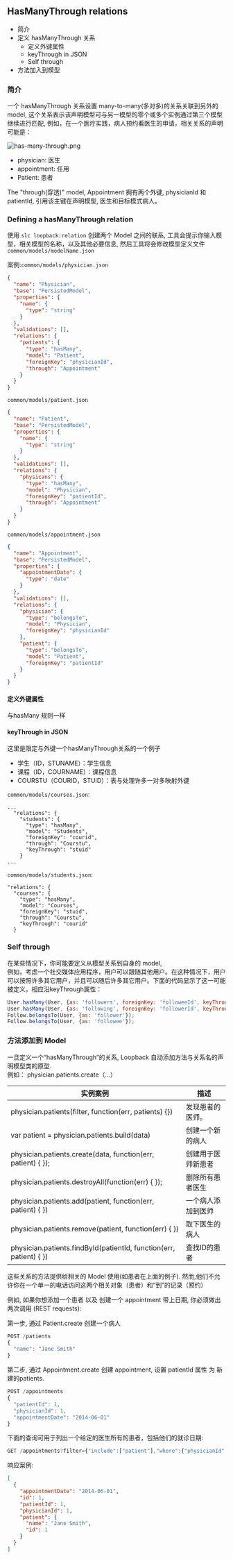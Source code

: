 ## HasManyThrough relations

- 简介
- 定义 hasManyThrough 关系
    - 定义外键属性
    - keyThrough in JSON
    - Self through
- 方法加入到模型

### 简介

一个 hasManyThrough 关系设置 many-to-many(多对多)的关系关联到另外的 model,
这个关系表示该声明模型可与另一模型的零个或多个实例通过第三个模型继续进行匹配,
例如，在一个医疗实践，病人预约看医生的申请，相关关系的声明可能是：  

![has-many-through.png](/images/has-many-through.png)

- physician: 医生
- appointment: 任用
- Patient: 患者

The "through(穿透)" model, Appointment 拥有两个外键, physicianId 和 patientId,
引用该主键在声明模型, 医生和目标模式病人。

### Defining a hasManyThrough relation

使用 `slc loopback:relation` 创建两个 Model 之间的联系, 工具会提示你输入模型，相关模型的名称，以及其他必要信息, 然后工具将会修改模型定义文件`common/models/modelName.json`  

案例:`common/models/physician.json`  
```json
{  
  "name": "Physician",
  "base": "PersistedModel",
  "properties": {
    "name": {
      "type": "string"
    }
  },
  "validations": [],
  "relations": {
    "patients": {
      "type": "hasMany",
      "model": "Patient",
      "foreignKey": "physicianId",
      "through": "Appointment"
    }
  }
}
```

`common/models/patient.json`  
```json
{  
  "name": "Patient",
  "base": "PersistedModel",
  "properties": {
    "name": {
      "type": "string"
    }
  },
  "validations": [],
  "relations": {
    "physicans": {
      "type": "hasMany",
      "model": "Physician",
      "foreignKey": "patientId",
      "through": "Appointment"
    }
  }
}
```

`common/models/appointment.json`  
```json
{  
  "name": "Appointment",
  "base": "PersistedModel",
  "properties": {
    "appointmentDate": {
      "type": "date"
    }
  },
  "validations": [],
  "relations": {
    "physician": {
      "type": "belongsTo",
      "model": "Physician",
      "foreignKey": "physicianId"
    },
    "patient": {
      "type": "belongsTo",
      "model": "Patient",
      "foreignKey": "patientId"
    }
  }
}
```

#### 定义外键属性

与hasMany 规则一样

#### keyThrough in JSON

这里是限定与外键一个hasManyThrough关系的一个例子

- 学生（ID，STUNAME）：学生信息
- 课程（ID，COURNAME）：课程信息
- COURSTU（COURID，STUID）：表与处理许多一对多映射外键

`common/models/courses.json`:  

```
...
  "relations": {
    "students": {
      "type": "hasMany",
      "model": "Students",
      "foreignKey": "courid",
      "through": "Courstu",
      "keyThrough": "stuid"
    }
...
```

`common/models/students.json`:

```
"relations": {
  "courses": {
    "type": "hasMany",
    "model": "Courses",
    "foreignKey": "stuid",
    "through": "Courstu",
    "keyThrough": "courid"
  }
```

### Self through

在某些情况下，你可能要定义从模型关系到自身的 model,   
例如，考虑一个社交媒体应用程序，用户可以跟随其他用户。在这种情况下，用户可以按照许多其它用户，并且可以随后许多其它用户。下面的代码显示了这一可能被定义，相应沿keyThrough属性：


```js
User.hasMany(User, {as: 'followers', foreignKey: 'followeeId', keyThrough: 'followerId', through: Follow});
User.hasMany(User, {as: 'following', foreignKey: 'followerId', keyThrough: 'followeeId', through: Follow});
Follow.belongsTo(User, {as: 'follower'});
Follow.belongsTo(User, {as: 'followee'});
```

### 方法添加到 Model

一旦定义一个“hasManyThrough”的关系, Loopback 自动添加方法与关系名的声明模型类的原型.  
例如：  physician.patients.create（...）

| 实例案例           | 描述                                 |
| ----------------- | ----------------------------------- |
| physician.patients(filter, function(err, patients) {}) | 发现患者的医师。|
| var patient = physician.patients.build(data) | 创建一个新的病人 |
| physician.patients.create(data, function(err, patient) { }); | 创建用于医师新患者 |
| physician.patients.destroyAll(function(err) { }); | 删除所有患者医生 |
| physician.patients.add(patient, function(err, patient) { }) | 一个病人添加到医师 |
| physician.patients.remove(patient, function(err) { }) | 取下医生的病人 |
| physician.patients.findById(patientId, function(err, patient) { }) | 查找ID的患者 |

这些关系的方法提供给相关的 Model 使用(如患者在上面的例子). 然而,他们不允许你在一个单一的电话访问这两个相关对象（患者）和“到”的记录（预约）

例如, 如果你想添加一个患者 以及 创建一个 appointment 带上日期, 你必须做出两次调用 (REST requests):  

第一步, 通过 Patient.create 创建一个病人  

```js
POST /patients
{
  "name": "Jane Smith"
}
```

第二步, 通过  Appointment.create 创建 appointment, 设置 patientId 属性 为 新建的patients.

```js
POST /appointments
{
  "patientId": 1,
  "physicianId": 1,
  "appointmentDate": "2014-06-01"
}
```

下面的查询可用于列出一个给定的医​​生所有的患者，包括他们的就诊日期:  

```js
GET /appointments?filter={"include":["patient"],"where":{"physicianId":2}}
```

响应案例:  
```json
[
  {
    "appointmentDate": "2014-06-01",
    "id": 1,
    "patientId": 1,
    "physicianId": 1,
    "patient": {
      "name": "Jane Smith",
      "id": 1
    }
  }
]
```
